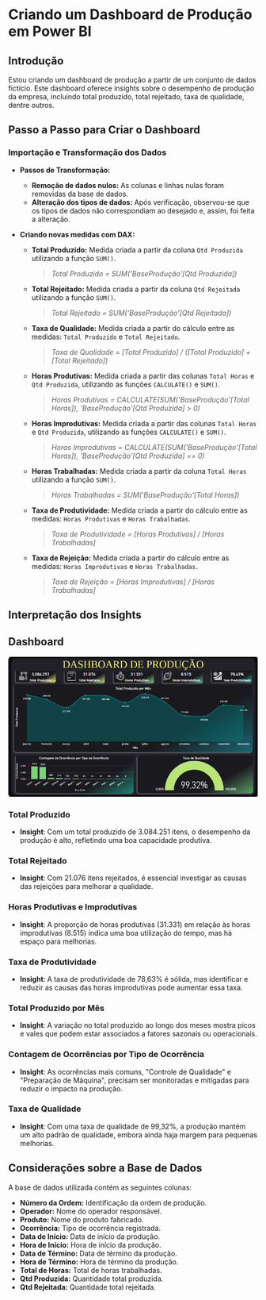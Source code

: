 # Criando um Dashboard de Produção em Power BI

## Introdução

Estou criando um dashboard de produção a partir de um conjunto de dados fictício. Este dashboard oferece insights sobre o desempenho de produção da empresa, incluindo total produzido, total rejeitado, taxa de qualidade, dentre outros.

## Passo a Passo para Criar o Dashboard

### Importação e Transformação dos Dados

- **Passos de Transformação:**
  - **Remoção de dados nulos:** As colunas e linhas nulas foram removidas da base de dados.
  - **Alteração dos tipos de dados:** Após verificação, observou-se que os tipos de dados não correspondiam ao desejado e, assim, foi feita a alteração.

- **Criando novas medidas com DAX:**
  - **Total Produzido:** Medida criada a partir da coluna `Qtd Produzida` utilizando a função `SUM()`. 
    > *Total Produzido = SUM('BaseProdução'[Qtd Produzida])*
  - **Total Rejeitado:** Medida criada a partir da coluna `Qtd Rejeitada` utilizando a função `SUM()`.
    > *Total Rejeitado = SUM('BaseProdução'[Qtd Rejeitada])*
  - **Taxa de Qualidade:** Medida criada a partir do cálculo entre as medidas: `Total Produzido` e `Total Rejeitado`.
    > *Taxa de Qualidade = [Total Produzido] / ([Total Produzido] + [Total Rejeitado])*
  - **Horas Produtivas:** Medida criada a partir das colunas `Total Horas` e `Qtd Produzida`, utilizando as funções `CALCULATE()` e `SUM()`.
    > *Horas Produtivas = CALCULATE(SUM('BaseProdução'[Total Horas]), 'BaseProdução'[Qtd Produzida] > 0)*
  - **Horas Improdutivas:** Medida criada a partir das colunas `Total Horas` e `Qtd Produzida`, utilizando as funções `CALCULATE()` e `SUM()`.
    > *Horas Improdutivas = CALCULATE(SUM('BaseProdução'[Total Horas]), 'BaseProdução'[Qtd Produzida] == 0)*
  - **Horas Trabalhadas:** Medida criada a partir da coluna `Total Horas` utilizando a função `SUM()`.
    > *Horas Trabalhadas = SUM('BaseProdução'[Total Horas])*
  - **Taxa de Produtividade:** Medida criada a partir do cálculo entre as medidas: `Horas Produtivas` e `Horas Trabalhadas`.
    > *Taxa de Produtividade = [Horas Produtivas] / [Horas Trabalhadas]*
  - **Taxa de Rejeição:** Medida criada a partir do cálculo entre as medidas: `Horas Improdutivas` e `Horas Trabalhadas`.
    > *Taxa de Rejeição = [Horas Improdutivas] / [Horas Trabalhadas]*

## Interpretação dos Insights

## Dashboard
![Painel de Análise de Vendas](arquivos/Aula%202.png)

### Total Produzido
- **Insight**: Com um total produzido de 3.084.251 itens, o desempenho da produção é alto, refletindo uma boa capacidade produtiva.

### Total Rejeitado
- **Insight**: Com 21.076 itens rejeitados, é essencial investigar as causas das rejeições para melhorar a qualidade.

### Horas Produtivas e Improdutivas
- **Insight**: A proporção de horas produtivas (31.331) em relação às horas improdutivas (8.515) indica uma boa utilização do tempo, mas há espaço para melhorias.

### Taxa de Produtividade
- **Insight**: A taxa de produtividade de 78,63% é sólida, mas identificar e reduzir as causas das horas improdutivas pode aumentar essa taxa.

### Total Produzido por Mês
- **Insight**: A variação no total produzido ao longo dos meses mostra picos e vales que podem estar associados a fatores sazonais ou operacionais.

### Contagem de Ocorrências por Tipo de Ocorrência
- **Insight**: As ocorrências mais comuns, "Controle de Qualidade" e "Preparação de Máquina", precisam ser monitoradas e mitigadas para reduzir o impacto na produção.

### Taxa de Qualidade
- **Insight**: Com uma taxa de qualidade de 99,32%, a produção mantém um alto padrão de qualidade, embora ainda haja margem para pequenas melhorias.

## Considerações sobre a Base de Dados

A base de dados utilizada contém as seguintes colunas:

- **Número da Ordem:** Identificação da ordem de produção.
- **Operador:** Nome do operador responsável.
- **Produto:** Nome do produto fabricado.
- **Ocorrência:** Tipo de ocorrência registrada.
- **Data de Início:** Data de início da produção.
- **Hora de Início:** Hora de início da produção.
- **Data de Término:** Data de término da produção.
- **Hora de Término:** Hora de término da produção.
- **Total de Horas:** Total de horas trabalhadas.
- **Qtd Produzida:** Quantidade total produzida.
- **Qtd Rejeitada:** Quantidade total rejeitada.